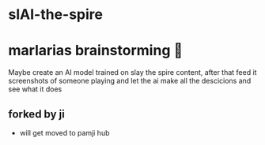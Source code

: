 
# slAI-the-spire


# marlarias brainstorming 🚀
Maybe create an AI model trained on slay the spire content, after that feed it screenshots of someone playing and let the ai make all the descicions and see what it does 

## forked by ji
- will get moved to pamji hub 

